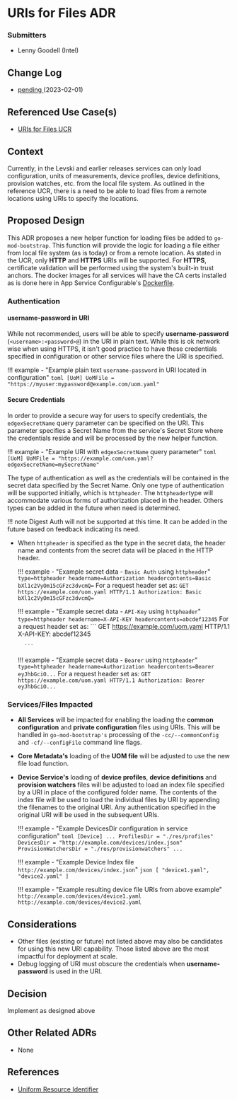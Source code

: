 # URIs for Files ADR
### Submitters
- Lenny Goodell (Intel)

## Change Log
- [pending ](https://github.com/edgexfoundry/edgex-docs/pull/949) (2023-02-01)

## Referenced Use Case(s)
- [URIs for Files UCR](https://docs.edgexfoundry.org/3.0/design/ucr/URIs-for-Files/)

## Context
Currently, in the Levski and earlier releases services can only load configuration, units of measurements, device profiles, device definitions, provision watches, etc. from the local file system. As outlined in the reference UCR, there is a need to be able to load files from a remote locations using URIs to specify the locations. 

## Proposed Design
This ADR proposes a new helper function for loading files be added to `go-mod-bootstrap`. This function will provide the logic for loading a file either from local file system (as is today) or from a remote location. As stated in the UCR, only **HTTP** and **HTTPS** URIs will be supported. For **HTTPS**, certificate validation will be performed using the system's built-in trust anchors. The docker images for all services will have the CA certs installed as is done here in App Service Configurable's [Dockerfile](https://github.com/edgexfoundry/app-service-configurable/blob/v2.3.0/Dockerfile#L46).

### Authentication 

#### username-password in URI

While not recommended, users will be able to specify **username-password** (`<username>:<password>@`) in the URI in plain text. While this is ok network wise when using HTTPS, it isn't good practice to have these credentials specified in configuration or other service files where the URI is specified.

!!! example - "Example plain text `username-password` in URI located in configuration"
    ```toml
    [UoM]
    UoMFile = "https://myuser:mypassword@example.com/uom.yaml"
    ```

#### Secure Credentials

In order to provide a secure way for users to specify credentials, the `edgexSecretName` query parameter can be specified on the URI. This parameter specifies a Secret Name from the service's Secret Store where the credentials reside and will be processed by the new helper function.

!!! example - "Example URI with `edgexSecretName` query parameter"
    ```toml
    [UoM]
    UoMFile = "https://example.com/uom.yaml?edgexSecretName=mySecretName"
    ```    

The type of authentication as well as the credentials will be contained in the secret data specified by the Secret Name. Only one type of authentication will be supported initially, which is `httpheader`. The `httpheader`type  will accommodate various forms of authorization placed in the header. Others types can be added in the future when need is determined.

!!! note
    Digest Auth will not be supported at this time. It can be added in the future based on feedback indicating its need.
    
- When `httpheader` is specified as the type in the secret data, the header name and contents from the secret data  will be placed in the HTTP header. 

    !!! example - "Example secret data - `Basic Auth` using  `httpheader`"
        ```
        type=httpheader
        headername=Authorization
        headercontents=Basic bXl1c2VyOm15cGFzc3dvcmQ=
        ```
        For a request header set as:
        ```
        GET https://example.com/uom.yaml HTTP/1.1
        Authorization: Basic bXl1c2VyOm15cGFzc3dvcmQ=
        ```
    
    !!! example - "Example secret data - `API-Key` using  `httpheader`"
        ```
        type=httpheader
        headername=X-API-KEY
        headercontents=abcdef12345
        ```
        For a request header set as:
        ```
        GET https://example.com/uom.yaml HTTP/1.1
        X-API-KEY: abcdef12345
        
        ```
    
    !!! example - "Example secret data - `Bearer` using `httpheader`"
        ```
        type=httpheader
        headername=Authorization
        headercontents=Bearer eyJhbGciO...
        ```
        For a request header set as:
        ```
        GET https://example.com/uom.yaml HTTP/1.1
        Authorization: Bearer eyJhbGciO...
        ```

### Services/Files Impacted

- **All Services** will be impacted for enabling the loading the **common configuration** and **private configuration** files using URIs. This will be handled in `go-mod-bootstrap's` processing of the `-cc/--commonConfig` and `-cf/--configFile` command line flags.

- **Core Metadata's** loading of the **UOM file** will be adjusted to use the new file load function.

- **Device Service's** loading of **device profiles**, **device definitions** and **provision watchers** files will be adjusted to load an index file specified by a URI in place of the configured folder name. The contents of the index file will be used to load the individual files by URI  by appending the filenames to the original URI. Any authentication specified in the original URI will be used in the subsequent URIs. 

    !!! example - "Example DevicesDir configuration in service configuration" 
        ```toml
        [Device]
          ...
          ProfilesDir = "./res/profiles"
          DevicesDir = "http://example.com/devices/index.json"
          ProvisionWatchersDir = "./res/provisionwatchers"
          ...
        ```

    !!! example - "Example Device Index file `http://example.com/devices/index.json`"
        ```json
        [
            "device1.yaml", "device2.yaml"
        ]
        ```

    !!! example - "Example resulting device file URIs from above example"
        ```
        http://example.com/devices/device1.yaml
        http://example.com/devices/device2.yaml
        ```
## Considerations

- Other files (existing or future) not listed above may also be candidates for using this new URI capability. Those listed above are the most impactful for deployment at scale.
- Debug logging of URI must obscure the credentials when **username-password** is used in the URI.

## Decision

Implement as designed above

## Other Related ADRs
- None

## References
- [Uniform Resource Identifier](https://en.wikipedia.org/wiki/Uniform_Resource_Identifier) 
